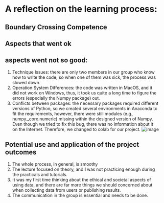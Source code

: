 # A reflection on the learning process:
## Boundary Crossing Competence
## Aspects that went ok
## aspects went not so good:
1.	Technique Issues: there are only two members in our group who know how to write the code, so when one of them was sick, the process was slowed down.
2.	Operation System Differences: the code was written in MacOS, and it did not work on Windows, thus, it took us quite a long time to figure the errors (especially the Numpy package) out.
3.	Conflicts between packages: the necessary packages required different versions of Python, so we created several environments in Anaconda to fit the requirements, however, there were still modules (e.g., numpy._core.numeric) missing within the designed version of Numpy. Even though we tried to fix this bug, there was no information about it on the Internet. Therefore, we changed to colab for our project.
![image](https://github.com/user-attachments/assets/1e367355-ce8a-40be-9f38-033585e825d2)


## Potential use and application of the project outcomes

1.	The whole process, in general, is smoothy 
2.	The lecture focused on theory, and I was not practicing enough during the practicals and tutorials.
3.	It was my first time thinking about the ethical and societal aspects of using data, and there are far more things we should concerned about when collecting data from users or publishing results.
4.	The communication in the group is essential and needs to be done.

